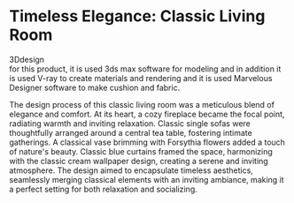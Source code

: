 # Timeless Elegance: Classic Living Room 
3Ddesign   
for this product, it is used 3ds max software for modeling and in addition it is used V-ray to create materials and rendering and it is used Marvelous Designer software to make cushion and fabric.

The design process of this classic living room was a meticulous blend of elegance and comfort. At its heart, a cozy fireplace became the focal point, radiating warmth and inviting relaxation. Classic single sofas were thoughtfully arranged around a central tea table, fostering intimate gatherings. A classical vase brimming with Forsythia flowers added a touch of nature's beauty. Classic blue curtains framed the space, harmonizing with the classic cream wallpaper design, creating a serene and inviting atmosphere. The design aimed to encapsulate timeless aesthetics, seamlessly merging classical elements with an inviting ambiance, making it a perfect setting for both relaxation and socializing.
